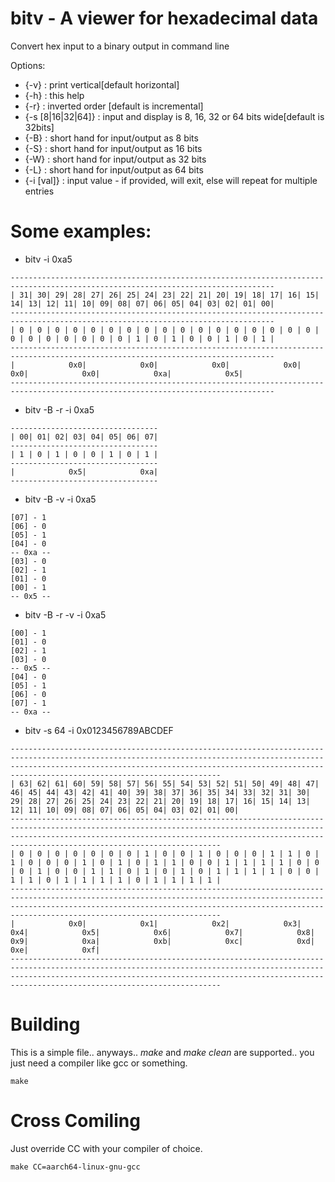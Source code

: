 # bitv - A viewer for hexadecimal data

Convert hex input to a binary output in command line

Options:
* {-v}           : print vertical[default horizontal]
* {-h}           : this help
* {-r}           : inverted order [default is incremental]
* {-s [8|16|32|64]} : input and display is 8, 16, 32 or 64 bits wide[default is 32bits]
* {-B}           : short hand for input/output as 8 bits
* {-S}           : short hand for input/output as 16 bits
* {-W}           : short hand for input/output as 32 bits
* {-L}           : short hand for input/output as 64 bits
* {-i [val]}     : input value - if provided, will exit, else will repeat for multiple entries

# Some examples:

* bitv -i 0xa5

```
---------------------------------------------------------------------------------------------------------------------------------
| 31| 30| 29| 28| 27| 26| 25| 24| 23| 22| 21| 20| 19| 18| 17| 16| 15| 14| 13| 12| 11| 10| 09| 08| 07| 06| 05| 04| 03| 02| 01| 00|
---------------------------------------------------------------------------------------------------------------------------------
| 0 | 0 | 0 | 0 | 0 | 0 | 0 | 0 | 0 | 0 | 0 | 0 | 0 | 0 | 0 | 0 | 0 | 0 | 0 | 0 | 0 | 0 | 0 | 0 | 1 | 0 | 1 | 0 | 0 | 1 | 0 | 1 |
---------------------------------------------------------------------------------------------------------------------------------
|            0x0|            0x0|            0x0|            0x0|            0x0|            0x0|            0xa|            0x5|
---------------------------------------------------------------------------------------------------------------------------------

```

* bitv -B -r -i 0xa5

```
---------------------------------
| 00| 01| 02| 03| 04| 05| 06| 07|
---------------------------------
| 1 | 0 | 1 | 0 | 0 | 1 | 0 | 1 |
---------------------------------
|            0x5|            0xa|
---------------------------------
```

* bitv -B  -v -i 0xa5

```
[07] - 1
[06] - 0
[05] - 1
[04] - 0
-- 0xa --
[03] - 0
[02] - 1
[01] - 0
[00] - 1
-- 0x5 --
```

* bitv -B -r -v -i 0xa5

```
[00] - 1
[01] - 0
[02] - 1
[03] - 0
-- 0x5 --
[04] - 0
[05] - 1
[06] - 0
[07] - 1
-- 0xa --
```

* bitv -s 64 -i 0x0123456789ABCDEF

```
-----------------------------------------------------------------------------------------------------------------------------------------------------------------------------------------------------------------------------------------------------------------
| 63| 62| 61| 60| 59| 58| 57| 56| 55| 54| 53| 52| 51| 50| 49| 48| 47| 46| 45| 44| 43| 42| 41| 40| 39| 38| 37| 36| 35| 34| 33| 32| 31| 30| 29| 28| 27| 26| 25| 24| 23| 22| 21| 20| 19| 18| 17| 16| 15| 14| 13| 12| 11| 10| 09| 08| 07| 06| 05| 04| 03| 02| 01| 00|
-----------------------------------------------------------------------------------------------------------------------------------------------------------------------------------------------------------------------------------------------------------------
| 0 | 0 | 0 | 0 | 0 | 0 | 0 | 1 | 0 | 0 | 1 | 0 | 0 | 0 | 1 | 1 | 0 | 1 | 0 | 0 | 0 | 1 | 0 | 1 | 0 | 1 | 1 | 0 | 0 | 1 | 1 | 1 | 1 | 0 | 0 | 0 | 1 | 0 | 0 | 1 | 1 | 0 | 1 | 0 | 1 | 0 | 1 | 1 | 1 | 1 | 0 | 0 | 1 | 1 | 0 | 1 | 1 | 1 | 1 | 0 | 1 | 1 | 1 | 1 |
-----------------------------------------------------------------------------------------------------------------------------------------------------------------------------------------------------------------------------------------------------------------
|            0x0|            0x1|            0x2|            0x3|            0x4|            0x5|            0x6|            0x7|            0x8|            0x9|            0xa|            0xb|            0xc|            0xd|            0xe|            0xf|
-----------------------------------------------------------------------------------------------------------------------------------------------------------------------------------------------------------------------------------------------------------------

```
# Building
This is a simple file.. anyways.. _make_ and _make clean_ are supported.. you just need a compiler like gcc or something.
```
make
```
# Cross Comiling

Just override CC with your compiler of choice.

```
make CC=aarch64-linux-gnu-gcc
